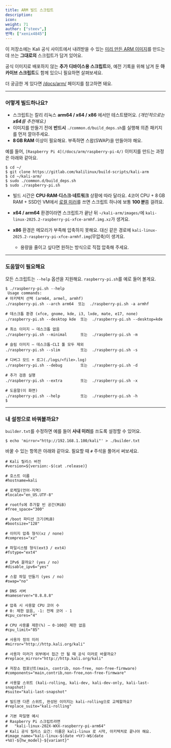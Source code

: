 ```yaml
---
title: ARM 빌드 스크립트
description:
icon:
weight: 71
author: ["steev",]
번역: ["xenix4845"]
---
```


이 저장소에는 Kali 공식 사이트에서 내려받을 수 있는 [미리 만든 ARM 이미지](/get-kali/)를 만드는 데 쓰는 **그대로의** 스크립트가 담겨 있어요.

공식 이미지로 배포하지 않는 **추가 디바이스용 스크립트**와, 예전 기록을 위해 남겨 둔 **아카이브 스크립트**도 함께 있으니 필요하면 살펴보세요.

더 궁금한 게 있다면 [/docs/arm/](/docs/arm/) 페이지를 참고하면 돼요.

---

### 어떻게 빌드하나요?

* 스크립트는 칼리 리눅스 **arm64 / x64 / x86** 에서만 테스트됐어요. *(개인적으로는 **x64**를 추천해요.)*
* 이미지를 만들기 전에 **반드시** `./common.d/build_deps.sh`를 실행해 의존 패키지를 먼저 깔아주세요.
* **8 GB RAM** 이상이 필요해요. 부족하면 스왑(SWAP)을 만들어야 해요.

예를 들어, `[Raspberry Pi 4](/docs/arm/raspberry-pi-4/)` 이미지를 만드는 과정은 아래와 같아요.

```console
$ cd ~/
$ git clone https://gitlab.com/kalilinux/build-scripts/kali-arm
$ cd ~/kali-arm/
$ sudo ./common.d/build_deps.sh
$ sudo ./raspberry-pi.sh
```

* 빌드 시간은 **CPU·RAM·디스크·네트워크** 상황에 따라 달라요. 4코어 CPU + 8 GB RAM + SSD인 VM에서 [로컬 미러](/docs/community/setting-up-a-kali-linux-mirror/)를 쓰면 스크립트 하나에 보통 **100 분**쯤 걸려요.
* **x64 / arm64** 환경이라면 스크립트가 끝난 뒤 `~/kali-arm/images/`에 `kali-linux-2025.2-raspberry-pi-xfce-armhf.img.xz`가 생겨요.
* **x86** 환경은 메모리가 부족해 압축하지 못해요. 대신 같은 경로에 `kali-linux-2025.2-raspberry-pi-xfce-armhf.img`(무압축)이 생겨요.

  * 용량을 줄이고 싶다면 원하는 방식으로 직접 압축해 주세요.

---

### 도움말이 필요해요

모든 스크립트는 `--help` 옵션을 지원해요. `raspberry-pi.sh`를 예로 들어 볼게요.

```console
$ ./raspberry-pi.sh --help
 Usage commands:
# 아키텍처 선택 (arm64, armel, armhf)
./raspberry-pi.sh --arch arm64  또는  ./raspberry-pi.sh -a armhf

# 데스크톱 환경 (xfce, gnome, kde, i3, lxde, mate, e17, none)
./raspberry-pi.sh --desktop kde  또는  ./raspberry-pi.sh --desktop=kde

# 최소 이미지 – 데스크톱 없음
./raspberry-pi.sh --minimal      또는  ./raspberry-pi.sh -m

# 슬림 이미지 – 데스크톱·CLI 툴 모두 제외
./raspberry-pi.sh --slim         또는  ./raspberry-pi.sh -s

# 디버그 모드 + 로그(./logs/<file>.log)
./raspberry-pi.sh --debug        또는  ./raspberry-pi.sh -d

# 추가 검증 실행
./raspberry-pi.sh --extra        또는  ./raspberry-pi.sh -x

# 도움말(이 화면)
./raspberry-pi.sh --help         또는  ./raspberry-pi.sh -h
$
```

---

### 내 설정으로 바꿔볼까요?

`builder.txt`를 수정하면 예를 들어 **사내 미러**를 쓰도록 설정할 수 있어요.

```console
$ echo 'mirror="http://192.168.1.100/kali"' > ./builder.txt
```

바꿀 수 있는 항목은 아래와 같아요. 필요할 때 `#` 주석을 풀어서 써보세요.

```plaintext
# Kali 릴리스 버전
#version=${version:-$(cat .release)}

# 호스트 이름
#hostname=kali

# 로케일(언어·지역)
#locale="en_US.UTF-8"

# rootfs에 추가할 빈 공간(MiB)
#free_space="300"

# /boot 파티션 크기(MiB)
#bootsize="128"

# 이미지 압축 형식(xz / none)
#compress="xz"

# 파일시스템 형식(ext3 / ext4)
#fstype="ext4"

# IPv6 끌까요? (yes / no)
#disable_ipv6="yes"

# 스왑 파일 만들기 (yes / no)
#swap="no"

# DNS 서버
#nameserver="8.8.8.8"

# 압축 시 사용할 CPU 코어 수
# 0: 제한 없음, -1: 전체 코어 - 1
#cpu_cores="4"

# CPU 사용률 제한(%) – 0·100은 제한 없음
#cpu_limit="85"

# 사용자 정의 미러
#mirror="http://http.kali.org/kali"

# 사용자 미러가 외부에서 접근 안 될 때 공식 미러로 바꿀까요?
#replace_mirror="http://http.kali.org/kali"

# 저장소 컴포넌트(main, contrib, non-free, non-free-firmware)
#components="main,contrib,non-free,non-free-firmware"

# 사용할 스위트 (kali-rolling, kali-dev, kali-dev-only, kali-last-snapshot)
#suite="kali-last-snapshot"

# 빌드엔 다른 스위트, 완성된 이미지는 kali-rolling으로 교체할까요?
#replace_suite="kali-rolling"

# 기본 파일명 예시
# Raspberry Pi 스크립트라면
#   "kali-linux-202X-WXX-raspberry-pi-arm64"
# Kali 공식 릴리스 요건: 이름은 kali-linux 로 시작, 아키텍처로 끝나야 해요.
#image_name="kali-linux-$(date +%Y)-W$(date +%U)-${hw_model}-${variant}"
```
